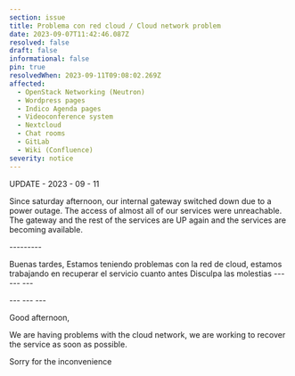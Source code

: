 ```yaml
---
section: issue
title: Problema con red cloud / Cloud network problem
date: 2023-09-07T11:42:46.087Z
resolved: false
draft: false
informational: false
pin: true
resolvedWhen: 2023-09-11T09:08:02.269Z
affected:
  - OpenStack Networking (Neutron)
  - Wordpress pages
  - Indico Agenda pages
  - Videoconference system
  - Nextcloud
  - Chat rooms
  - GitLab
  - Wiki (Confluence)
severity: notice
---
```

UPDATE - 2023 - 09 - 11

Since saturday afternoon, our internal gateway switched down due to a power outage. The access of almost all of our services were unreachable. The gateway and the rest of the services are UP again and the services are becoming available.

\---------

Buenas tardes,
Estamos teniendo problemas con la red de cloud, estamos trabajando en recuperar el servicio cuanto antes
Disculpa las molestias
-﻿-- --- ---

\-﻿-- --- ---

Good afternoon,

We are having problems with the cloud network, we are working to recover the service as soon as possible.

Sorry for the inconvenience